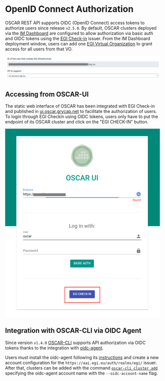 # OpenID Connect Authorization

OSCAR REST API supports OIDC (OpenID Connect) access tokens to authorize users since release `v2.5.0`. By default, OSCAR clusters deployed via the [IM Dashboard](deploy-im-dashboard.md) are configured to allow authorization via basic auth and OIDC tokens using the [EGI Check-in](https://www.egi.eu/service/check-in/) issuer. From the IM Dashboard deployment window, users can add one [EGI Virtual Organization](https://operations-portal.egi.eu/vo/a/list) to grant access for all users from that VO.

![oscar-ui.png](images/oidc/im-dashboard-oidc.png)

## Accessing from OSCAR-UI

The static web interface of OSCAR has been integrated with EGI Check-in and published in [ui.oscar.grycap.net](https://ui.oscar.grycap.net) to facilitate the authorization of users. To login through EGI Checkín using OIDC tokens, users only have to put the endpoint of its OSCAR cluster and click on the "EGI CHECK-IN" button.

![im-dashboard-oidc.png](images/oidc/oscar-ui.png)

## Integration with OSCAR-CLI via OIDC Agent

Since version `v1.4.0` [OSCAR-CLI](oscar-cli.md) supports API authorization via OIDC tokens thanks to the integration with [oidc-agent](https://indigo-dc.gitbook.io/oidc-agent/).

Users must install the oidc-agent following its [instructions](https://indigo-dc.gitbook.io/oidc-agent/installation) and create a new account configuration for the `https://aai.egi.eu/auth/realms/egi/` issuer. After that, clusters can be added with the command [`oscar-cli cluster add`](oscar-cli.md#add) specifying the oidc-agent account name with the `--oidc-account-name` flag.